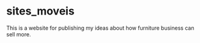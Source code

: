 # sites_moveis
This is a website for publishing my ideas about how furniture business can sell more.

